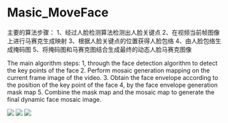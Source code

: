 # Masic_MoveFace


主要的算法步骤：
1、经过人脸检测算法检测出人脸关键点
2、在视频当前帧图像上进行马赛克生成映射
3、根据人脸关键点的位置获得人脸包络
4、由人脸包络生成掩码图
5、将掩码图和马赛克图结合生成最终的动态人脸马赛克图像


The main algorithm steps:
1, through the face detection algorithm to detect the key points of the face
2. Perform mosaic generation mapping on the current frame image of the video.
3. Obtain the face envelope according to the position of the key point of the face
4, by the face envelope generation mask map
5. Combine the mask map and the mosaic map to generate the final dynamic face mosaic image.

<IMG src="file:///C:\Users\许皓\AppData\Roaming\feiq\RichOle\1302509339.bmp">
<IMG src="file:///C:\Users\许皓\AppData\Roaming\feiq\RichOle\3515644273.bmp">
<IMG src="file:///C:\Users\许皓\AppData\Roaming\feiq\RichOle\1786268420.bmp">
